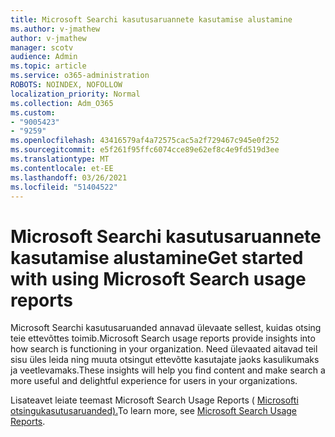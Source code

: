 ```yaml
---
title: Microsoft Searchi kasutusaruannete kasutamise alustamine
ms.author: v-jmathew
author: v-jmathew
manager: scotv
audience: Admin
ms.topic: article
ms.service: o365-administration
ROBOTS: NOINDEX, NOFOLLOW
localization_priority: Normal
ms.collection: Adm_O365
ms.custom:
- "9005423"
- "9259"
ms.openlocfilehash: 43416579af4a72575cac5a2f729467c945e0f252
ms.sourcegitcommit: e5f261f95ffc6074cce89e62ef8c4e9fd519d3ee
ms.translationtype: MT
ms.contentlocale: et-EE
ms.lasthandoff: 03/26/2021
ms.locfileid: "51404522"
---
```

# <a name="get-started-with-using-microsoft-search-usage-reports"></a><span data-ttu-id="68af3-102">Microsoft Searchi kasutusaruannete kasutamise alustamine</span><span class="sxs-lookup"><span data-stu-id="68af3-102">Get started with using Microsoft Search usage reports</span></span>

<span data-ttu-id="68af3-103">Microsoft Searchi kasutusaruanded annavad ülevaate sellest, kuidas otsing teie ettevõttes toimib.</span><span class="sxs-lookup"><span data-stu-id="68af3-103">Microsoft Search usage reports provide insights into how search is functioning in your organization.</span></span> <span data-ttu-id="68af3-104">Need ülevaated aitavad teil sisu üles leida ning muuta otsingut ettevõtte kasutajate jaoks kasulikumaks ja veetlevamaks.</span><span class="sxs-lookup"><span data-stu-id="68af3-104">These insights will help you find content and make search a more useful and delightful experience for users in your organizations.</span></span>

<span data-ttu-id="68af3-105">Lisateavet leiate teemast Microsoft Search Usage Reports ( [Microsofti otsingukasutusaruanded).](https://go.microsoft.com/fwlink/?linkid=2152048)</span><span class="sxs-lookup"><span data-stu-id="68af3-105">To learn more, see [Microsoft Search Usage Reports](https://go.microsoft.com/fwlink/?linkid=2152048).</span></span>

